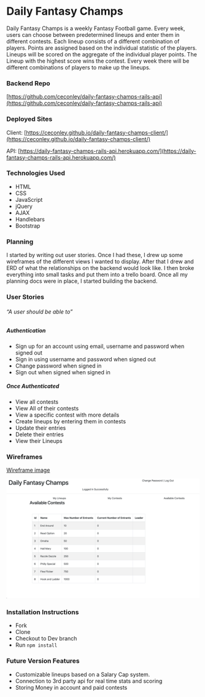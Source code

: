 # Daily Fantasy Champs

Daily Fantasy Champs is a weekly Fantasy Football game.  Every week, users can choose between predetermined lineups and enter them in different contests.  Each lineup consists of a different combination of players.  Points are assigned based on the individual statistic of the players.  Lineups will be scored on the aggregate of the individual player points.  The Lineup with the highest score wins the contest.  Every week there will be different combinations of players to make up the lineups.  

### Backend Repo
[https://github.com/ceconley/daily-fantasy-champs-rails-api](https://github.com/ceconley/daily-fantasy-champs-rails-api)

### Deployed Sites
Client: [https://ceconley.github.io/daily-fantasy-champs-client/](https://ceconley.github.io/daily-fantasy-champs-client/)

API: [https://daily-fantasy-champs-rails-api.herokuapp.com/](https://daily-fantasy-champs-rails-api.herokuapp.com/)

### Technologies Used
*	HTML
*	CSS
*	JavaScript
*	jQuery
*	AJAX
*	Handlebars
*	Bootstrap

### Planning
I started by writing out user stories.  Once I had these, I drew up some wireframes of the different views I wanted to display.  After that I drew and ERD of what the relationships on the backend would look like. I then broke everything into small tasks and put them into a trello board.  Once all my planning docs were in place, I started building the backend.

### User Stories 
###### “A user should be able to”

##### Authentication

*	Sign up for an account using email, username and password when signed out
*	Sign in using username and password when signed out
*	Change password when signed in
*	Sign out when signed when signed in 

##### Once Authenticated

*	View all contests
*	View All of their contests
*	View a specific contest with more details
*	Create lineups by entering them in contests
*	Update their entries
*	Delete their entries
*	View their Lineups 

### Wireframes
[Wireframe image](https://github.com/ceconley/daily-fantasy-champs-client/blob/master/public/wireframes.jpg)


![Pic of App](https://github.com/ceconley/daily-fantasy-champs-client/blob/master/public/app-screen-shot.png "App")

 

### Installation Instructions
*	Fork
*	Clone
*	Checkout to Dev branch
*	Run ```npm install```

### Future Version Features
* Customizable lineups based on a Salary Cap system.
* Connection to 3rd party api for real time stats and scoring
* Storing Money in account and paid contests